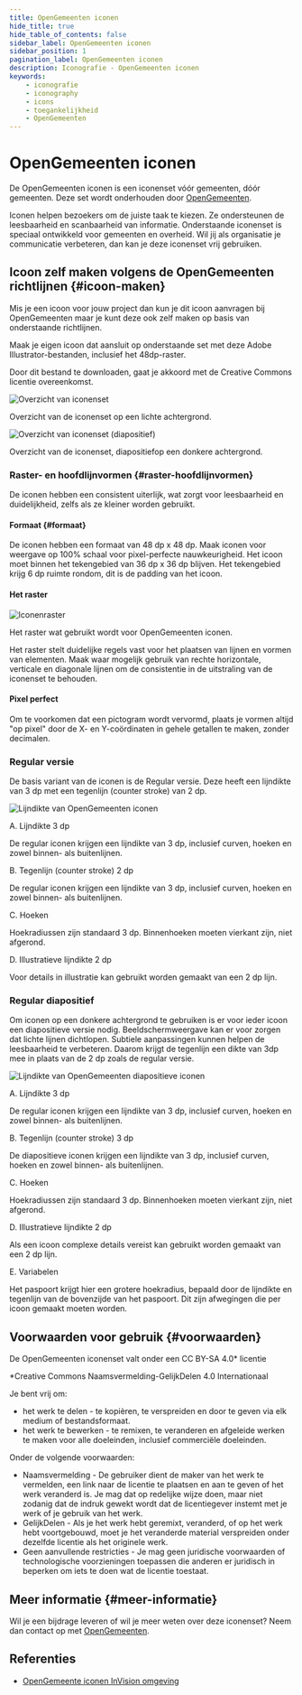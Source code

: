 ```yaml
---
title: OpenGemeenten iconen
hide_title: true
hide_table_of_contents: false
sidebar_label: OpenGemeenten iconen
sidebar_position: 1
pagination_label: OpenGemeenten iconen
description: Iconografie - OpenGemeenten iconen
keywords:
	- iconografie
	- iconography
	- icons
	- toegankelijkheid
	- OpenGemeenten
---
```


<!-- @license CC0-1.0 -->

# OpenGemeenten iconen

De OpenGemeenten iconen is een iconenset vóór gemeenten, dóór gemeenten. Deze set wordt onderhouden door [OpenGemeenten](https://www.opengemeenten.nl/projecten/iconen).

Iconen helpen bezoekers om de juiste taak te kiezen. Ze ondersteunen de leesbaarheid en scanbaarheid van informatie. Onderstaande iconenset is speciaal ontwikkeld voor gemeenten en overheid. Wil jij als organisatie je communicatie verbeteren, dan kan je deze iconenset vrij gebruiken.

## Icoon zelf maken volgens de OpenGemeenten richtlijnen {#icoon-maken}

Mis je een icoon voor jouw project dan kun je dit icoon aanvragen bij OpenGemeenten maar je kunt deze ook zelf maken op basis van onderstaande richtlijnen.

Maak je eigen icoon dat aansluit op onderstaande set met deze Adobe Illustrator-bestanden, inclusief het 48dp-raster.

Door dit bestand te downloaden, gaat je akkoord met de Creative Commons licentie overeenkomst.

![Overzicht van iconenset](https://user-images.githubusercontent.com/248921/166216868-2b6fa404-bed4-40bb-924b-3fdda3d27e2b.png)

Overzicht van de iconenset op een lichte achtergrond.

![Overzicht van iconenset (diapositief)](https://user-images.githubusercontent.com/248921/166216905-c8431616-d482-4475-8d24-afc2e6f94491.png)

Overzicht van de iconenset, diapositiefop een donkere achtergrond.

### Raster- en hoofdlijnvormen {#raster-hoofdlijnvormen}

De iconen hebben een consistent uiterlijk, wat zorgt voor leesbaarheid en duidelijkheid, zelfs als ze kleiner worden gebruikt.

#### Formaat {#formaat}

De iconen hebben een formaat van 48 dp x 48 dp. Maak iconen voor weergave op 100% schaal voor pixel-perfecte nauwkeurigheid. Het icoon moet binnen het tekengebied van 36 dp x 36 dp blijven. Het tekengebied krijg 6 dp ruimte rondom, dit is de padding van het icoon.

#### Het raster

![Iconenraster](https://user-images.githubusercontent.com/248921/166217163-4279daf9-3683-4135-9507-ee546ac87345.png)

Het raster wat gebruikt wordt voor OpenGemeenten iconen.

Het raster stelt duidelijke regels vast voor het plaatsen van lijnen en vormen van elementen. Maak waar mogelijk gebruik van rechte horizontale, verticale en diagonale lijnen om de consistentie in de uitstraling van de iconenset te behouden.

#### Pixel perfect

Om te voorkomen dat een pictogram wordt vervormd, plaats je vormen altijd "op pixel" door de X- en Y-coördinaten in gehele getallen te maken, zonder decimalen.

### Regular versie

De basis variant van de iconen is de Regular versie. Deze heeft een lijndikte van 3 dp met een tegenlijn (counter stroke) van 2 dp.

![Lijndikte van OpenGemeenten iconen](https://user-images.githubusercontent.com/248921/166217265-21c80877-e5c6-4814-ba47-5d618903afd1.png)

A. Lijndikte 3 dp

De regular iconen krijgen een lijndikte van 3 dp, inclusief curven, hoeken en zowel binnen- als buitenlijnen.

B. Tegenlijn (counter stroke) 2 dp

De regular iconen krijgen een lijndikte van 3 dp, inclusief curven, hoeken en zowel binnen- als buitenlijnen.

C. Hoeken

Hoekradiussen zijn standaard 3 dp. Binnenhoeken moeten vierkant zijn, niet afgerond.

D. Illustratieve lijndikte 2 dp

Voor details in illustratie kan gebruikt worden gemaakt van een 2 dp lijn.

### Regular diapositief

Om iconen op een donkere achtergrond te gebruiken is er voor ieder icoon een diapositieve versie nodig. Beeldschermweergave kan er voor zorgen dat lichte lijnen dichtlopen. Subtiele aanpassingen kunnen helpen de leesbaarheid te verbeteren. Daarom krijgt de tegenlijn een dikte van 3dp mee in plaats van de 2 dp zoals de regular versie.

![Lijndikte van OpenGemeenten diapositieve iconen](https://user-images.githubusercontent.com/248921/166217464-0d691a44-500a-430b-86ef-66ea7608ab45.png)

A. Lijndikte 3 dp

De regular iconen krijgen een lijndikte van 3 dp, inclusief curven, hoeken en zowel binnen- als buitenlijnen.

B. Tegenlijn (counter stroke) 3 dp

De diapositieve iconen krijgen een lijndikte van 3 dp, inclusief curven, hoeken en zowel binnen- als buitenlijnen.

C. Hoeken

Hoekradiussen zijn standaard 3 dp. Binnenhoeken moeten vierkant zijn, niet afgerond.

D. Illustratieve lijndikte 2 dp

Als een icoon complexe details vereist kan gebruikt worden gemaakt van een 2 dp lijn.

E. Variabelen

Het paspoort krijgt hier een grotere hoekradius, bepaald door de lijndikte en tegenlijn van de bovenzijde van het paspoort. Dit zijn afwegingen die per icoon gemaakt moeten worden.

## Voorwaarden voor gebruik {#voorwaarden}

De OpenGemeenten iconenset valt onder een CC BY-SA 4.0\* licentie

\*Creative Commons Naamsvermelding-GelijkDelen 4.0 Internationaal

Je bent vrij om:

- het werk te delen - te kopièren, te verspreiden en door te geven via elk medium of bestandsformaat.
- het werk te bewerken - te remixen, te veranderen en afgeleide werken te maken voor alle doeleinden, inclusief commerciële doeleinden.

Onder de volgende voorwaarden:

- Naamsvermelding - De gebruiker dient de maker van het werk te vermelden, een link naar de licentie te plaatsen en aan te geven of het werk veranderd is. Je mag dat op redelijke wijze doen, maar niet zodanig dat de indruk gewekt wordt dat de licentiegever instemt met je werk of je gebruik van het werk.
- GelijkDelen - Als je het werk hebt geremixt, veranderd, of op het werk hebt voortgebouwd, moet je het veranderde material verspreiden onder dezelfde licentie als het originele werk.
- Geen aanvullende restricties - Je mag geen juridische voorwaarden of technologische voorzieningen toepassen die anderen er juridisch in beperken om iets te doen wat de licentie toestaat.

## Meer informatie {#meer-informatie}

Wil je een bijdrage leveren of wil je meer weten over deze iconenset? Neem dan contact op met [OpenGemeenten](https://www.linkedin.com/company/opengemeenten).

## Referenties

- [OpenGemeente iconen InVision omgeving](https://projects.invisionapp.com/share/EX128WTLTQ7F#/screens/463025527)
